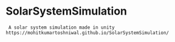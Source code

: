 # SolarSystemSimulation
     A solar system simulation made in unity https://mohitkumartoshniwal.github.io/SolarSystemSimulation/
